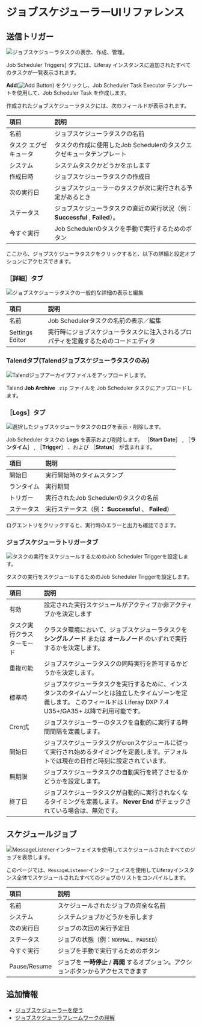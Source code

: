 # ジョブスケジューラーUIリファレンス

## 送信トリガー

![ジョブスケジューラタスクの表示、作成、管理。](./job-scheduler-ui-reference/images/01.png)

Job Scheduler Triggers] タブには、Liferay インスタンスに追加されたすべてのタスクが一覧表示されます。

**Add**(![Add Button](../../../images/icon-add.png)) をクリックし、Job Scheduler Task Executor テンプレートを使用して、Job Scheduler Task を作成します。

作成されたジョブスケジューラタスクには、次のフィールドが表示されます。

| 項目          | 説明                                               |
|:----------- |:------------------------------------------------ |
| 名前          | ジョブスケジューラタスクの名前                                  |
| タスク エグゼキュータ | タスクの作成に使用したJob Schedulerのタスクエクゼキュータテンプレート        |
| システム        | システムタスクかどうかを示します                                 |
| 作成日時        | ジョブスケジューラタスクの作成日                                 |
| 次の実行日       | ジョブスケジューラーのタスクが次に実行される予定があるとき                    |
| ステータス       | ジョブスケジューラタスクの直近の実行状況（例： **Successful** , **Failed**）。 |
| 今すぐ実行       | Job Schedulerのタスクを手動で実行するためのボタン                  |

ここから、ジョブスケジューラタスクをクリックすると、以下の詳細と設定オプションにアクセスできます。

### ［詳細］タブ

![ジョブスケジューラタスクの一般的な詳細の表示と編集](./job-scheduler-ui-reference/images/02.png)

| 項目              | 説明                                         |
|:--------------- |:------------------------------------------ |
| 名前              | Job Schedulerタスクの名前の表示／編集                  |
| Settings Editor | 実行時にジョブスケジューラタスクに注入されるプロパティを定義するためのコードエディタ |

### Talendタブ(Talendジョブスケジューラタスクのみ)

![Talendジョブアーカイブファイルをアップロードします。](./job-scheduler-ui-reference/images/03.png)

Talend **Job Archive** `.zip` ファイルを Job Scheduler タスクにアップロードします。

### ［Logs］タブ

![選択したジョブスケジューラタスクのログを表示・削除します。](./job-scheduler-ui-reference/images/04.png)

Job Scheduler タスクの **Logs** を表示および削除します。 ［**Start Date**］ , ［**ランタイム**］ , ［**Trigger**］ 、および ［**Status**］ が含まれます。

| 項目    | 説明                               |
|:----- |:-------------------------------- |
| 開始日   | 実行開始時のタイムスタンプ                    |
| ランタイム | 実行期間                             |
| トリガー  | 実行されたJob Schedulerのタスクの名前        |
| ステータス | 実行ステータス（例： **Successful** 、 **Failed**） |

ログエントリをクリックすると、実行時のエラーと出力も確認できます。

### ジョブスケジューラトリガータブ

![タスクの実行をスケジュールするためのJob Scheduler Triggerを設定します。](./job-scheduler-ui-reference/images/05.png)

タスクの実行をスケジュールするためのJob Scheduler Triggerを設定します。

| 項目            | 説明                                                                                                   |
|:------------- |:---------------------------------------------------------------------------------------------------- |
| 有効            | 設定された実行スケジュールがアクティブか非アクティブかを決定します                                                                    |
| タスク実行クラスターモード | クラスタ環境において、ジョブスケジューラタスクを **シングルノード** または **オールノード** のいずれで実行するかを決定します。                                    |
| 重複可能          | ジョブスケジューラタスクの同時実行を許可するかどうかを決定します。                                                                    |
| 標準時           | ジョブスケジューラタスクを実行するために、インスタンスのタイムゾーンとは独立したタイムゾーンを定義します。 このフィールドは Liferay DXP 7.4 U35+/GA35+ 以降で利用可能です。 |
| Cron式         | ジョブスケジューラーのタスクを自動的に実行する時間間隔を定義します。                                                                   |
| 開始日           | ジョブスケジューラタスクがcronスケジュールに従って実行され始めるタイミングを定義します。デフォルトでは現在の日付と時刻に設定されています。                              |
| 無期限           | ジョブスケジューラタスクの自動実行を終了させるかどうかを設定します。                                                                   |
| 終了日           | ジョブスケジューラタスクが自動的に実行されなくなるタイミングを定義します。 **Never End** がチェックされている場合は、無効です。                                |

## スケジュールジョブ

![MessageListenerインターフェイスを使用してスケジュールされたすべてのジョブを表示します。](./job-scheduler-ui-reference/images/06.png)

このページでは、`MessageListener`インターフェイスを使用してLiferayインスタンス全体でスケジュールされたすべてのジョブのリストをコンパイルします。

| 項目           | 説明                                        |
|:------------ |:----------------------------------------- |
| 名前           | スケジュールされたジョブの完全な名前                        |
| システム         | システムジョブかどうかを示します                          |
| 次の実行日        | ジョブの次回の実行予定日                              |
| ステータス        | ジョブの状態（例：`NORMAL`、`PAUSED`）               |
| 今すぐ実行        | ジョブを手動で実行するためのボタン                         |
| Pause/Resume | ジョブを **一時停止** / **再開** するオプション。アクションボタンからアクセスできます |

## 追加情報

* [ジョブスケジューラーを使う](./using-job-scheduler.md)
* [ジョブスケジューラフレームワークの理解](./understanding-the-job-scheduler-framework.md)
